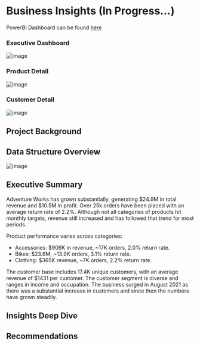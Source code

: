 # Business Insights (In Progress...)

PowerBI Dashboard can be found [here](https://github.com/ziyaanrupani/adventureworks_business_insights/tree/main/dashboard)

### Executive Dashboard
![image](https://github.com/user-attachments/assets/92a41983-970a-4d6e-968d-b0c985819964)

### Product Detail
![image](https://github.com/user-attachments/assets/e2c41009-c400-47e4-b7d4-40877c481a57)

### Customer Detail
![image](https://github.com/user-attachments/assets/a8247ab7-894b-4da4-9c29-d7daababcb96)

## Project Background
## Data Structure Overview

![image](https://github.com/user-attachments/assets/1bbac715-7d87-4267-8567-01676702d7a5)

## Executive Summary
Adventure Works has grown substantially, generating $24.9M in total revenue and $10.5M in profit. Over 25k orders have been placed with an average return rate of 2.2%. Although not all categories of products hit monthly targets, revenue still increased and has followed that trend for most periods. 

Product performance varies across categories:
* Accessories: $906K in revenue, ~17K orders, 2.0% return rate.
* Bikes: $23.6M, ~13.9K orders, 3.1% return rate.
* Clothing: $365K revenue, ~7K orders, 2.2% return rate.

The customer base includes 17.4K unique customers, with an average revenue of $1431 per customer. The customer segment is diverse and ranges in income and occupation. The business surged in August 2021 as there was a substantial increase in customers and since then the numbers have grown steadily.  

## Insights Deep Dive
## Recommendations
